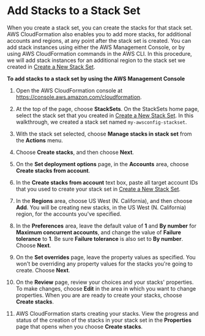 # Add Stacks to a Stack Set<a name="stackinstances-create"></a>

When you create a stack set, you can create the stacks for that stack set\. AWS CloudFormation also enables you to add more stacks, for additional accounts and regions, at any point after the stack set is created\. You can add stack instances using either the AWS Management Console, or by using AWS CloudFormation commands in the AWS CLI\. In this procedure, we will add stack instances for an additional region to the stack set we created in [Create a New Stack Set](stacksets-getting-started-create.md)\.

**To add stacks to a stack set by using the AWS Management Console**

1. Open the AWS CloudFormation console at [https://console\.aws\.amazon\.com/cloudformation](https://console.aws.amazon.com/cloudformation/)\.

1. At the top of the page, choose **StackSets**\. On the StackSets home page, select the stack set that you created in [Create a New Stack Set](stacksets-getting-started-create.md)\. In this walkthrough, we created a stack set named `my-awsconfig-stackset`\.

1. With the stack set selected, choose **Manage stacks in stack set** from the **Actions** menu\.

1. Choose **Create stacks**, and then choose **Next**\.

1. On the **Set deployment options** page, in the **Accounts** area, choose **Create stacks from account**\.

1. In the **Create stacks from account** text box, paste all target account IDs that you used to create your stack set in [Create a New Stack Set](stacksets-getting-started-create.md)\.

1. In the **Regions** area, choose US West \(N\. California\), and then choose **Add**\. You will be creating new stacks, in the US West \(N\. California\) region, for the accounts you've specified\.

1. In the **Preferences** area, leave the default value of **1** and **By number** for **Maximum concurrent accounts**, and change the value of **Failure tolerance** to **1**\. Be sure **Failure tolerance** is also set to **By number**\. Choose **Next**\.

1. On the **Set overrides** page, leave the property values as specified\. You won't be overriding any property values for the stacks you're going to create\. Choose **Next**\.

1. On the **Review** page, review your choices and your stacks' properties\. To make changes, choose **Edit** in the area in which you want to change properties\. When you are are ready to create your stacks, choose **Create stacks**\.

1. AWS CloudFormation starts creating your stacks\. View the progress and status of the creation of the stacks in your stack set in the **Properties** page that opens when you choose **Create stacks**\.
